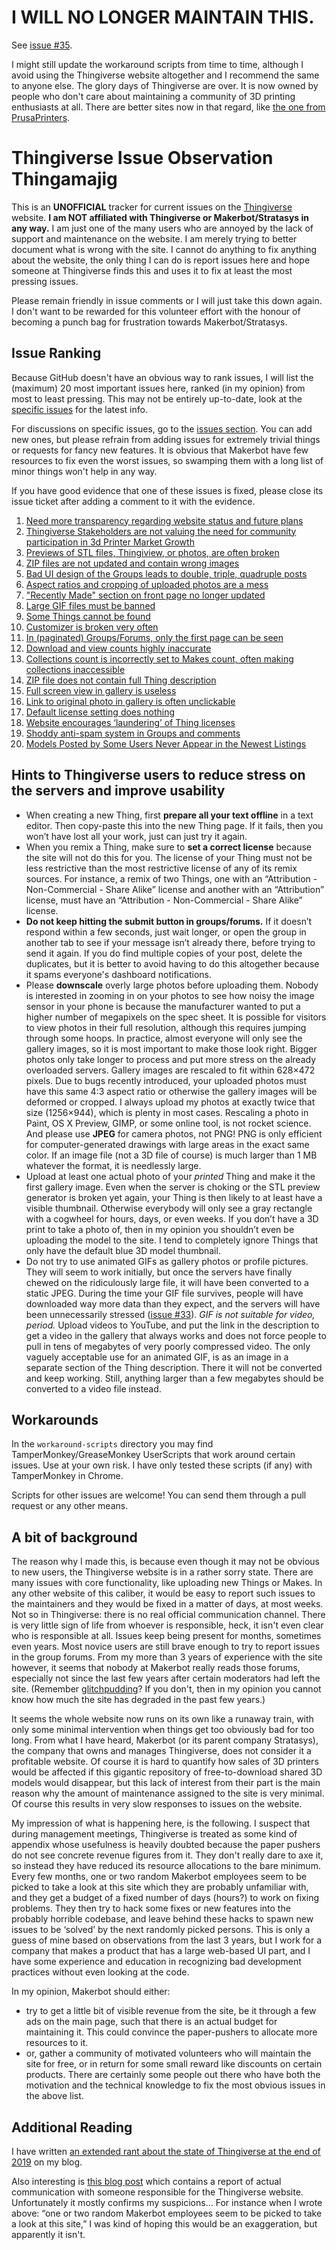 # I WILL NO LONGER MAINTAIN THIS.

See [issue #35](https://github.com/DrLex0/ThingiverseIssues/issues/35).

I might still update the workaround scripts from time to time, although I avoid using the Thingiverse website altogether and I recommend the same to anyone else. The glory days of Thingiverse are over. It is now owned by people who don't care about maintaining a community of 3D printing enthusiasts at all. There are better sites now in that regard, like [the one from PrusaPrinters](https://www.prusaprinters.org/prints).


# Thingiverse Issue Observation Thingamajig

This is an **UNOFFICIAL** tracker for current issues on the [Thingiverse](https://www.thingiverse.com) website. **I am NOT affiliated with Thingiverse or Makerbot/Stratasys in any way.** I am just one of the many users who are annoyed by the lack of support and maintenance on the website. I am merely trying to better document what is wrong with the site. I cannot do anything to fix anything about the website, the only thing I can do is report issues here and hope someone at Thingiverse finds this and uses it to fix at least the most pressing issues.

Please remain friendly in issue comments or I will just take this down again. I don't want to be rewarded for this volunteer effort with the honour of becoming a punch bag for frustration towards Makerbot/Stratasys.


## Issue Ranking

Because GitHub doesn't have an obvious way to rank issues, I will list the (maximum) 20 most important issues here, ranked (in my opinion) from most to least pressing. This may not be entirely up-to-date, look at the [specific issues](https://github.com/DrLex0/ThingiverseIssues/issues) for the latest info.

For discussions on specific issues, go to the [issues section](https://github.com/DrLex0/ThingiverseIssues/issues). You can add new ones, but please refrain from adding issues for extremely trivial things or requests for fancy new features. It is obvious that Makerbot have few resources to fix even the worst issues, so swamping them with a long list of minor things won't help in any way.

If you have good evidence that one of these issues is fixed, please close its issue ticket after adding a comment to it with the evidence.

1. [Need more transparency regarding website status and future plans](https://github.com/DrLex0/ThingiverseIssues/issues/4)
2. [Thingiverse Stakeholders are not valuing the need for community participation in 3d Printer Market Growth](https://github.com/DrLex0/ThingiverseIssues/issues/29)
3. [Previews of STL files, Thingiview, or photos, are often broken](https://github.com/DrLex0/ThingiverseIssues/issues/28)
4. [ZIP files are not updated and contain wrong images](https://github.com/DrLex0/ThingiverseIssues/issues/25)
5. [Bad UI design of the Groups leads to double, triple, quadruple posts](https://github.com/DrLex0/ThingiverseIssues/issues/7)
6. [Aspect ratios and cropping of uploaded photos are a mess](https://github.com/DrLex0/ThingiverseIssues/issues/27)
7. ["Recently Made" section on front page no longer updated](https://github.com/DrLex0/ThingiverseIssues/issues/21)
8. [Large GIF files must be banned](https://github.com/DrLex0/ThingiverseIssues/issues/33)
9. [Some Things cannot be found](https://github.com/DrLex0/ThingiverseIssues/issues/22)
10. [Customizer is broken very often](https://github.com/DrLex0/ThingiverseIssues/issues/5)
11. [In (paginated) Groups/Forums, only the first page can be seen](https://github.com/DrLex0/ThingiverseIssues/issues/6)
12. [Download and view counts highly inaccurate](https://github.com/DrLex0/ThingiverseIssues/issues/19)
13. [Collections count is incorrectly set to Makes count, often making collections inaccessible](https://github.com/DrLex0/ThingiverseIssues/issues/9)
14. [ZIP file does not contain full Thing description](https://github.com/DrLex0/ThingiverseIssues/issues/13)
15. [Full screen view in gallery is useless](https://github.com/DrLex0/ThingiverseIssues/issues/10)
16. [Link to original photo in gallery is often unclickable](https://github.com/DrLex0/ThingiverseIssues/issues/11)
17. [Default license setting does nothing](https://github.com/DrLex0/ThingiverseIssues/issues/14)
18. [Website encourages ‘laundering’ of Thing licenses](https://github.com/DrLex0/ThingiverseIssues/issues/15)
19. [Shoddy anti-spam system in Groups and comments](https://github.com/DrLex0/ThingiverseIssues/issues/16)
20. [Models Posted by Some Users Never Appear in the Newest Listings](https://github.com/DrLex0/ThingiverseIssues/issues/18)


## Hints to Thingiverse users to reduce stress on the servers and improve usability

* When creating a new Thing, first **prepare all your text offline** in a text editor. Then copy-paste this into the new Thing page. If it fails, then you won’t have lost all your work, just can just try it again.
* When you remix a Thing, make sure to **set a correct license** because the site will not do this for you. The license of your Thing must not be less restrictive than the most restrictive license of any of its remix sources. For instance, a remix of two Things, one with an “Attribution - Non-Commercial - Share Alike” license and another with an “Attribution” license, must have an “Attribution - Non-Commercial - Share Alike” license.
* **Do not keep hitting the submit button in groups/forums.** If it doesn’t respond within a few seconds, just wait longer, or open the group in another tab to see if your message isn’t already there, before trying to send it again. If you do find multiple copies of your post, delete the duplicates, but it is better to avoid having to do this altogether because it spams everyone's dashboard notifications.
* Please **downscale** overly large photos before uploading them. Nobody is interested in zooming in on your photos to see how noisy the image sensor in your phone is because the manufacturer wanted to put a higher number of megapixels on the spec sheet. It is possible for visitors to view photos in their full resolution, although this requires jumping through some hoops. In practice, almost everyone will only see the gallery images, so it is most important to make those look right. Bigger photos only take longer to process and put more stress on the already overloaded servers. Gallery images are rescaled to fit within 628×472 pixels. Due to bugs recently introduced, your uploaded photos must have this same 4:3 aspect ratio or otherwise the gallery images will be deformed or cropped. I always upload my photos at exactly twice that size (1256×944), which is plenty in most cases. Rescaling a photo in Paint, OS X Preview, GIMP, or some online tool, is not rocket science. And please use **JPEG** for camera photos, not PNG! PNG is only efficient for computer-generated drawings with large areas in the exact same color. If an image file (not a 3D file of course) is much larger than 1 MB whatever the format, it is needlessly large.
* Upload at least one actual photo of your *printed* Thing and make it the first gallery image. Even when the server is choking or the STL preview generator is broken yet again, your Thing is then likely to at least have a visible thumbnail. Otherwise everybody will only see a gray rectangle with a cogwheel for hours, days, or even weeks. If you don’t have a 3D print to take a photo of, then in my opinion you shouldn’t even be uploading the model to the site. I tend to completely ignore Things that only have the default blue 3D model thumbnail.
* Do not try to use animated GIFs as gallery photos or profile pictures. They will seem to work initially, but once the servers have finally chewed on the ridiculously large file, it will have been converted to a static JPEG. During the time your GIF file survives, people will have downloaded way more data than they expect, and the servers will have been unnecessarily stressed ([issue #33](https://github.com/DrLex0/ThingiverseIssues/issues/33)). *GIF is not suitable for video, period.* Upload videos to YouTube, and put the link in the description to get a video in the gallery that always works and does not force people to pull in tens of megabytes of very poorly compressed video. The only vaguely acceptable use for an animated GIF, is as an image in a separate section of the Thing description. There it will not be converted and keep working. Still, anything larger than a few megabytes should be converted to a video file instead.


## Workarounds

In the `workaround-scripts` directory you may find TamperMonkey/GreaseMonkey UserScripts that work around certain issues. Use at your own risk. I have only tested these scripts (if any) with TamperMonkey in Chrome.

Scripts for other issues are welcome! You can send them through a pull request or any other means.


## A bit of background

The reason why I made this, is because even though it may not be obvious to new users, the Thingiverse website is in a rather sorry state. There are many issues with core functionality, like uploading new Things or Makes. In any other website of this caliber, it would be easy to report such issues to the maintainers and they would be fixed in a matter of days, at most weeks. Not so in Thingiverse: there is no real official communication channel. There is very little sign of life from whoever is responsible, heck, it isn't even clear who is responsible at all. Issues keep being present for months, sometimes even years. Most novice users are still brave enough to try to report issues in the group forums. From my more than 3 years of experience with the site however, it seems that nobody at Makerbot really reads those forums, especially not since the last few years after certain moderators had left the site. (Remember [glitchpudding](https://www.thingiverse.com/glitchpudding/about)? If you don't, then in my opinion you cannot know how much the site has degraded in the past few years.)

It seems the whole website now runs on its own like a runaway train, with only some minimal intervention when things get too obviously bad for too long. From what I have heard, Makerbot (or its parent company Stratasys), the company that owns and manages Thingiverse, does not consider it a profitable website. Of course it is hard to quantify how sales of 3D printers would be affected if this gigantic repository of free-to-download shared 3D models would disappear, but this lack of interest from their part is the main reason why the amount of maintenance assigned to the site is very minimal. Of course this results in very slow responses to issues on the website.

My impression of what is happening here, is the following. I suspect that during management meetings, Thingiverse is treated as some kind of appendix whose usefulness is heavily doubted because the paper pushers do not see concrete revenue figures from it. They don't really dare to axe it, so instead they have reduced its resource allocations to the bare minimum. Every few months, one or two random Makerbot employees seem to be picked to take a look at this site which they are probably unfamiliar with, and they get a budget of a fixed number of days (hours?) to work on fixing problems. They then try to hack some fixes or new features into the probably horrible codebase, and leave behind these hacks to spawn new issues to be ‘solved’ by the next randomly picked persons. This is only a guess of mine based on observations from the last 3 years, but I work for a company that makes a product that has a large web-based UI part, and I have some experience and education in recognizing bad development practices without even looking at the code.

In my opinion, Makerbot should either:
- try to get a little bit of visible revenue from the site, be it through a few ads on the main page, such that there is an actual budget for maintaining it. This could convince the paper-pushers to allocate more resources to it.
- or, gather a community of motivated volunteers who will maintain the site for free, or in return for some small reward like discounts on certain products. There are certainly some people out there who have both the motivation and the technical knowledge to fix the most obvious issues in the above list.


## Additional Reading

I have written [an extended rant about the state of Thingiverse at the end of 2019](https://blobblubblobblog.blogspot.com/2019/12/the-state-of-thingiverse-end-of-2019.html) on my blog.

Also interesting is [this blog post](https://xyzdims.com/2019/11/21/misc-formnext-2019-aka-just-too-much-for-one-day/) which contains a report of actual communication with someone responsible for the Thingiverse website. Unfortunately it mostly confirms my suspicions… For instance when I wrote above: “one or two random Makerbot employees seem to be picked to take a look at this site,” I was kind of hoping this would be an exaggeration, but apparently it isn't.
